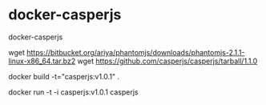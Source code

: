 # docker-casperjs
docker-casperjs

wget https://bitbucket.org/ariya/phantomjs/downloads/phantomjs-2.1.1-linux-x86_64.tar.bz2
wget https://github.com/casperjs/casperjs/tarball/1.1.0

docker build -t="casperjs:v1.0.1" .

docker run -t -i casperjs:v1.0.1 casperjs
